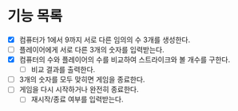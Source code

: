 # 기능 목록
- [x] 컴퓨터가 1에서 9까지 서로 다른 임의의 수 3개를 생성한다. 
- [ ] 플레이어에게 서로 다른 3개의 숫자를 입력받는다.
- [x] 컴퓨터의 수와 플레이어의 수를 비교하여 스트라이크와 볼 개수를 구한다.
  - [ ] 비교 결과를 출력한다.
- [ ] 3개의 숫자를 모두 맞히면 게임을 종료한다.
- [ ] 게임을 다시 시작하거나 완전히 종료한다. 
  - [ ] 재시작/종료 여부를 입력받는다.
